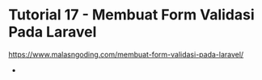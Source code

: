 # Tutorial 17 - Membuat Form Validasi Pada Laravel
https://www.malasngoding.com/membuat-form-validasi-pada-laravel/

 -
